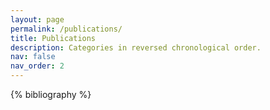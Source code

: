 ```yaml
---
layout: page
permalink: /publications/
title: Publications
description: Categories in reversed chronological order.
nav: false
nav_order: 2
---
```


<!-- _pages/publications.md -->
<div class="publications">

{% bibliography %}

</div>
